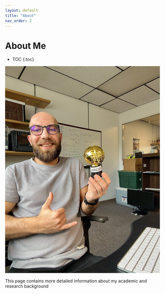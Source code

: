```yaml
---
layout: default
title: "About"
nav_order: 2
---
```

# About Me

* TOC
{:toc}

![My Picture](assets/images/my_photo.jpeg)

This page contains more detailed information about my academic and research background